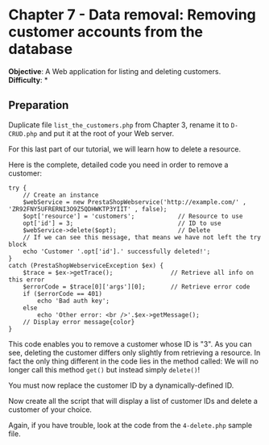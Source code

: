 # Chapter 7 - Data removal: Removing customer accounts from the database

**Objective**: A Web application for listing and deleting customers.\
**Difficulty**: \*

## Preparation <a href="#chapter7-dataremoval-removingcustomeraccountsfromthedatabase-preparation" id="chapter7-dataremoval-removingcustomeraccountsfromthedatabase-preparation"></a>

Duplicate file `list_the_customers.php` from Chapter 3, rename it to `D-CRUD.php` and put it at the root of your Web server.

For this last part of our tutorial, we will learn how to delete a resource.

Here is the complete, detailed code you need in order to remove a customer:

```
try {
    // Create an instance
    $webService = new PrestaShopWebservice('http://example.com/' , 'ZR92FNY5UFRERNI3O9Z5QDHWKTP3YIIT' , false); 
	$opt['resource'] = 'customers';            // Resource to use
	opt['id'] = 3;                             // ID to use
	$webService->delete($opt);                 // Delete
    // If we can see this message, that means we have not left the try block
	echo 'Customer '.opt['id'].' successfully deleted!'; 
}
catch (PrestaShopWebserviceException $ex) {
	$trace = $ex->getTrace();                // Retrieve all info on this error
	$errorCode = $trace[0]['args'][0];       // Retrieve error code 
	if ($errorCode == 401) 
		echo 'Bad auth key';   
	else 
		echo 'Other error: <br />'.$ex->getMessage(); 
	// Display error message{color}
}
```

This code enables you to remove a customer whose ID is "3". As you can see, deleting the customer differs only slightly from retrieving a resource. In fact the only thing different in the code lies in the method called: We will no longer call this method `get()` but instead simply `delete()`!

You must now replace the customer ID by a dynamically-defined ID.

Now create all the script that will display a list of customer IDs and delete a customer of your choice.

Again, if you have trouble, look at the code from the `4-delete.php` sample file.
